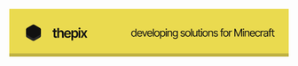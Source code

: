 ![thepix](https://github.com/thepix-development/.github/blob/main/rdme_1.png?raw=true "thepix development")
